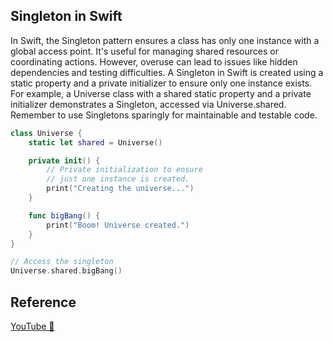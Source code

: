 ## Singleton in Swift

In Swift, the Singleton pattern ensures a class has only one instance with a global access point. It's useful for managing shared resources or coordinating actions. However, overuse can lead to issues like hidden dependencies and testing difficulties. A Singleton in Swift is created using a static property and a private initializer to ensure only one instance exists. For example, a Universe class with a shared static property and a private initializer demonstrates a Singleton, accessed via Universe.shared. Remember to use Singletons sparingly for maintainable and testable code.

```swift
class Universe {
    static let shared = Universe()

    private init() {
        // Private initialization to ensure
        // just one instance is created.
        print("Creating the universe...")
    }

    func bigBang() {
        print("Boom! Universe created.")
    }
}

// Access the singleton
Universe.shared.bigBang()
```

## Reference

[YouTube 👀](https://youtube.com/shorts/cZ7x5JCXUSM?feature=share)

